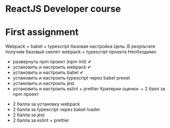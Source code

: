 # ReactJS Developer course

# First assignment
Webpack + babel + typescript базовая настройка
Цель: В результате получим базовый скелет webpack + typescript проекта
Необходимо:
- развернуть npm проект (npm init) ✔
- установить и настроить webpack ✔
- установить и настроить babel ✔
- установить и настроить typescript через babel preset
- установить и настроить jest
- установить и настроить eslint + prettier
Критерии оценки: + 2 балл за npm проект
+ 2 балла за установку webpack
+ 2 балла за typescript через babel loader
+ 2 балла за jest
+ 2 балла за eslint + prettier